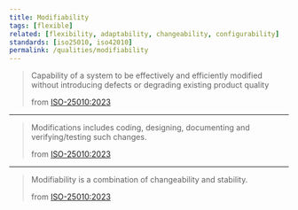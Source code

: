 ```yaml
---
title: Modifiability
tags: [flexible]
related: [flexibility, adaptability, changeability, configurability]
standards: [iso25010, iso42010]
permalink: /qualities/modifiability
---
```


>Capability of a system to be effectively and efficiently modified without introducing defects or degrading existing product quality
>
>from [ISO-25010:2023](/references/#iso-25010-2023)

<hr class="with-no-margin"/>

>Modifications includes coding, designing, documenting and verifying/testing such changes.
>
>from [ISO-25010:2023](/references/#iso-25010-2023)

<hr class="with-no-margin"/>

>Modifiability is a combination of changeability and stability.
>
>from [ISO-25010:2023](/references/#iso-25010-2023)
